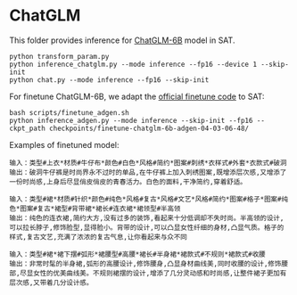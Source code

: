 # ChatGLM

This folder provides inference for [ChatGLM-6B](https://github.com/THUDM/ChatGLM-6B) model in SAT.

```
python transform_param.py
python inference_chatglm.py --mode inference --fp16 --device 1 --skip-init
python chat.py --mode inference --fp16 --skip-init
```

For finetune ChatGLM-6B, we adapt the [official finetune code](https://github.com/THUDM/ChatGLM-6B/tree/main/ptuning) to SAT:

```
bash scripts/finetune_adgen.sh
python inference_adgen.py --mode inference --skip-init --fp16 --ckpt_path checkpoints/finetune-chatglm-6b-adgen-04-03-06-48/
```

Examples of finetuned model:

```
输入：类型#上衣*材质#牛仔布*颜色#白色*风格#简约*图案#刺绣*衣样式#外套*衣款式#破洞
输出：破洞牛仔裤是时尚界永不过时的单品,在牛仔裤上加入刺绣图案,既增添层次感,又增添了一份时尚感,上身后尽显俏皮俏皮的青春活力。白色的面料,干净简约,穿着舒适。

输入：类型#裙*材质#针织*颜色#纯色*风格#复古*风格#文艺*风格#简约*图案#格子*图案#纯色*图案#复古*裙型#背带裙*裙长#连衣裙*裙领型#半高领
输出：纯色的连衣裙,简约大方,没有过多的装饰,看起来十分低调却不失时尚。半高领的设计,可以拉长脖子,修饰脸型,显得脸小。背带的设计,可以凸显女性纤细的身材,凸显气质。格子的样式,复古文艺,充满了浓浓的复古气息,让你看起来与众不同

输入：类型#裙*裙下摆#弧形*裙腰型#高腰*裙长#半身裙*裙款式#不规则*裙款式#收腰
输出：非常时髦的半身裙,弧形的高腰设计,修饰腰身,凸显身材曲线美,同时收腰的设计,修饰腰部,尽显女性的优美曲线美。不规则裙摆的设计,增添了几分灵动感和时尚感,让整件裙子更加有层次感,又带着几分设计感。
```